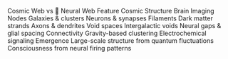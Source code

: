Cosmic Web vs 🧠 Neural Web
Feature	Cosmic Structure	Brain Imaging
Nodes	Galaxies & clusters	Neurons & synapses
Filaments	Dark matter strands	Axons & dendrites
Void spaces	Intergalactic voids	Neural gaps & glial spacing
Connectivity	Gravity-based clustering	Electrochemical signaling
Emergence	Large-scale structure from quantum fluctuations	Consciousness from neural firing patterns
